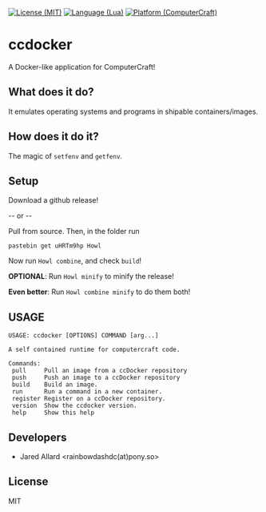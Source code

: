 
[![License (MIT)](https://img.shields.io/badge/license-MIT-blue.svg?style=flat-square)](http://opensource.org/licenses/MIT)
[![Language (Lua)](https://img.shields.io/badge/powered_by-Lua-blue.svg?style=flat-square)](https://lua.org)
[![Platform (ComputerCraft)](https://img.shields.io/badge/platform-ComputerCraft-blue.svg?style=flat-square)](http://www.computercraft.info/)


# ccdocker

A Docker-like application for ComputerCraft!

## What does it do?

It emulates operating systems and programs in shipable containers/images.

## How does it do it?

The magic of `setfenv` and `getfenv`.

## Setup

Download a github release!

-- or --

Pull from source.
Then, in the folder run

```
pastebin get uHRTm9hp Howl
```

Now run `Howl combine`, and check `build`!

**OPTIONAL**: Run `Howl minify` to minify the release!

**Even better**: Run `Howl combine minify` to do them both!

## USAGE

```
USAGE: ccdocker [OPTIONS] COMMAND [arg...]

A self contained runtime for computercraft code.

Commands:
 pull     Pull an image from a ccDocker repository
 push     Push an image to a ccDocker repository
 build    Build an image.
 run      Run a command in a new container.
 register Register on a ccDocker repository.
 version  Show the ccdocker version.
 help     Show this help
```

## Developers

 * Jared Allard &lt;rainbowdashdc(at)pony.so&gt;

## License

MIT
